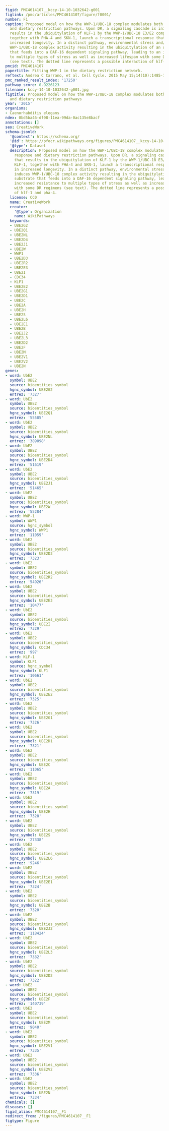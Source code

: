 ```yaml
---
figid: PMC4614107__kccy-14-10-1032642-g001
figlink: /pmc/articles/PMC4614107/figure/f0001/
number: F1
caption: Proposed model on how the WWP-1/UBC-18 complex modulates both stress response
  and dietary restriction pathways. Upon DR, a signaling cascade is initiated that
  results in the ubiquitylation of KLF-1 by the WWP-1/UBC-18 E3/E2 complex. KLF-1,
  together with PHA-4 and SKN-1, launch a transcriptional response that results in
  increased longevity. In a distinct pathway, environmental stress and/or DR induces
  WWP-1/UBC-18 complex activity resulting in the ubiquitylation of an unknown substrate
  that feeds into a DAF-16 dependent signaling pathway, leading to an increased resistance
  to multiple types of stress as well as increased lifespan with some DR regimens
  (see text). The dotted line represents a possible interaction of klf-1 and pha-4.
pmcid: PMC4614107
papertitle: Fitting WWP-1 in the dietary restriction network.
reftext: Andrea C Carrano, et al. Cell Cycle. 2015 May 15;14(10):1485-1486.
pmc_ranked_result_index: '17250'
pathway_score: 0.9226123
filename: kccy-14-10-1032642-g001.jpg
figtitle: Proposed model on how the WWP-1/UBC-18 complex modulates both stress response
  and dietary restriction pathways
year: '2015'
organisms:
- Caenorhabditis elegans
ndex: 0bd5ba46-df08-11ea-99da-0ac135e8bacf
annotations: []
seo: CreativeWork
schema-jsonld:
  '@context': https://schema.org/
  '@id': https://pfocr.wikipathways.org/figures/PMC4614107__kccy-14-10-1032642-g001.html
  '@type': Dataset
  description: Proposed model on how the WWP-1/UBC-18 complex modulates both stress
    response and dietary restriction pathways. Upon DR, a signaling cascade is initiated
    that results in the ubiquitylation of KLF-1 by the WWP-1/UBC-18 E3/E2 complex.
    KLF-1, together with PHA-4 and SKN-1, launch a transcriptional response that results
    in increased longevity. In a distinct pathway, environmental stress and/or DR
    induces WWP-1/UBC-18 complex activity resulting in the ubiquitylation of an unknown
    substrate that feeds into a DAF-16 dependent signaling pathway, leading to an
    increased resistance to multiple types of stress as well as increased lifespan
    with some DR regimens (see text). The dotted line represents a possible interaction
    of klf-1 and pha-4.
  license: CC0
  name: CreativeWork
  creator:
    '@type': Organization
    name: WikiPathways
  keywords:
  - UBE2G2
  - UBE2Q1
  - UBE2NL
  - UBE2D4
  - UBE2J1
  - UBE2W
  - WWP1
  - UBE2D3
  - UBE2R2
  - UBE2E3
  - UBE2I
  - CDC34
  - KLF1
  - UBE2E2
  - UBE2G1
  - UBE2D1
  - UBE2C
  - UBE2A
  - UBE2H
  - UBE2S
  - UBE2L6
  - UBE2E1
  - UBE2B
  - UBE2J2
  - UBE2L3
  - UBE2D2
  - UBE2F
  - UBE2M
  - UBE2V1
  - UBE2V2
  - UBE2N
genes:
- word: UbE2
  symbol: UBE2
  source: bioentities_symbol
  hgnc_symbol: UBE2G2
  entrez: '7327'
- word: UbE2
  symbol: UBE2
  source: bioentities_symbol
  hgnc_symbol: UBE2Q1
  entrez: '55585'
- word: UbE2
  symbol: UBE2
  source: bioentities_symbol
  hgnc_symbol: UBE2NL
  entrez: '389898'
- word: UbE2
  symbol: UBE2
  source: bioentities_symbol
  hgnc_symbol: UBE2D4
  entrez: '51619'
- word: UbE2
  symbol: UBE2
  source: bioentities_symbol
  hgnc_symbol: UBE2J1
  entrez: '51465'
- word: UbE2
  symbol: UBE2
  source: bioentities_symbol
  hgnc_symbol: UBE2W
  entrez: '55284'
- word: WWP-1
  symbol: WWP1
  source: hgnc_symbol
  hgnc_symbol: WWP1
  entrez: '11059'
- word: UbE2
  symbol: UBE2
  source: bioentities_symbol
  hgnc_symbol: UBE2D3
  entrez: '7323'
- word: UbE2
  symbol: UBE2
  source: bioentities_symbol
  hgnc_symbol: UBE2R2
  entrez: '54926'
- word: UbE2
  symbol: UBE2
  source: bioentities_symbol
  hgnc_symbol: UBE2E3
  entrez: '10477'
- word: UbE2
  symbol: UBE2
  source: bioentities_symbol
  hgnc_symbol: UBE2I
  entrez: '7329'
- word: UbE2
  symbol: UBE2
  source: bioentities_symbol
  hgnc_symbol: CDC34
  entrez: '997'
- word: KLF-1
  symbol: KLF1
  source: hgnc_symbol
  hgnc_symbol: KLF1
  entrez: '10661'
- word: UbE2
  symbol: UBE2
  source: bioentities_symbol
  hgnc_symbol: UBE2E2
  entrez: '7325'
- word: UbE2
  symbol: UBE2
  source: bioentities_symbol
  hgnc_symbol: UBE2G1
  entrez: '7326'
- word: UbE2
  symbol: UBE2
  source: bioentities_symbol
  hgnc_symbol: UBE2D1
  entrez: '7321'
- word: UbE2
  symbol: UBE2
  source: bioentities_symbol
  hgnc_symbol: UBE2C
  entrez: '11065'
- word: UbE2
  symbol: UBE2
  source: bioentities_symbol
  hgnc_symbol: UBE2A
  entrez: '7319'
- word: UbE2
  symbol: UBE2
  source: bioentities_symbol
  hgnc_symbol: UBE2H
  entrez: '7328'
- word: UbE2
  symbol: UBE2
  source: bioentities_symbol
  hgnc_symbol: UBE2S
  entrez: '27338'
- word: UbE2
  symbol: UBE2
  source: bioentities_symbol
  hgnc_symbol: UBE2L6
  entrez: '9246'
- word: UbE2
  symbol: UBE2
  source: bioentities_symbol
  hgnc_symbol: UBE2E1
  entrez: '7324'
- word: UbE2
  symbol: UBE2
  source: bioentities_symbol
  hgnc_symbol: UBE2B
  entrez: '7320'
- word: UbE2
  symbol: UBE2
  source: bioentities_symbol
  hgnc_symbol: UBE2J2
  entrez: '118424'
- word: UbE2
  symbol: UBE2
  source: bioentities_symbol
  hgnc_symbol: UBE2L3
  entrez: '7332'
- word: UbE2
  symbol: UBE2
  source: bioentities_symbol
  hgnc_symbol: UBE2D2
  entrez: '7322'
- word: UbE2
  symbol: UBE2
  source: bioentities_symbol
  hgnc_symbol: UBE2F
  entrez: '140739'
- word: UbE2
  symbol: UBE2
  source: bioentities_symbol
  hgnc_symbol: UBE2M
  entrez: '9040'
- word: UbE2
  symbol: UBE2
  source: bioentities_symbol
  hgnc_symbol: UBE2V1
  entrez: '7335'
- word: UbE2
  symbol: UBE2
  source: bioentities_symbol
  hgnc_symbol: UBE2V2
  entrez: '7336'
- word: UbE2
  symbol: UBE2
  source: bioentities_symbol
  hgnc_symbol: UBE2N
  entrez: '7334'
chemicals: []
diseases: []
figid_alias: PMC4614107__F1
redirect_from: /figures/PMC4614107__F1
figtype: Figure
---
```


